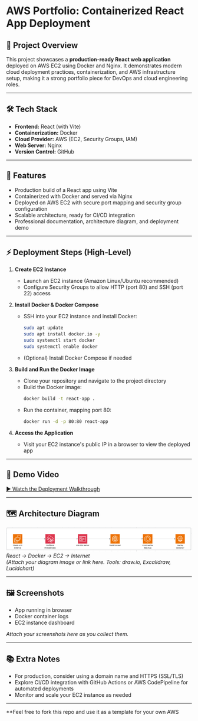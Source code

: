 # AWS Portfolio: Containerized React App Deployment

## 📌 Project Overview

This project showcases a **production-ready React web application** deployed on AWS EC2 using Docker and Nginx. It demonstrates modern cloud deployment practices, containerization, and AWS infrastructure setup, making it a strong portfolio piece for DevOps and cloud engineering roles.

---

## 🛠 Tech Stack

- **Frontend:** React (with Vite)
- **Containerization:** Docker
- **Cloud Provider:** AWS (EC2, Security Groups, IAM)
- **Web Server:** Nginx
- **Version Control:** GitHub

---

## 🚀 Features

- Production build of a React app using Vite
- Containerized with Docker and served via Nginx
- Deployed on AWS EC2 with secure port mapping and security group configuration
- Scalable architecture, ready for CI/CD integration
- Professional documentation, architecture diagram, and deployment demo

---

## ⚡ Deployment Steps (High-Level)

1. **Create EC2 Instance**
   - Launch an EC2 instance (Amazon Linux/Ubuntu recommended)
   - Configure Security Groups to allow HTTP (port 80) and SSH (port 22) access

2. **Install Docker & Docker Compose**
   - SSH into your EC2 instance and install Docker:
     ```sh
     sudo apt update
     sudo apt install docker.io -y
     sudo systemctl start docker
     sudo systemctl enable docker
     ```
   - (Optional) Install Docker Compose if needed

3. **Build and Run the Docker Image**
   - Clone your repository and navigate to the project directory
   - Build the Docker image:
     ```sh
     docker build -t react-app .
     ```
   - Run the container, mapping port 80:
     ```sh
     docker run -d -p 80:80 react-app
     ```

4. **Access the Application**
   - Visit your EC2 instance's public IP in a browser to view the deployed app

---

## 🎥 Demo Video

[▶️ Watch the Deployment Walkthrough](https://www.loom.com/share/54cae3d026ee4cdba301550d39cea550?sid=6eb369be-3f63-44f5-a5ed-ea7caf72e719)


---

## 🗺️ Architecture Diagram

![Architecture Diagram](img.png)  
*React → Docker → EC2 → Internet*  
*(Attach your diagram image or link here. Tools: draw.io, Excalidraw, Lucidchart)*

---

## 🖼️ Screenshots

- App running in browser
- Docker container logs
- EC2 instance dashboard

*Attach your screenshots here as you collect them.*

---

## 📚 Extra Notes

- For production, consider using a domain name and HTTPS (SSL/TLS)
- Explore CI/CD integration with GitHub Actions or AWS CodePipeline for automated deployments
- Monitor and scale your EC2 instance as needed

---

**Feel free to fork this repo and use it as a template for your own AWS
